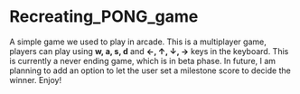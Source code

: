 # Recreating_PONG_game

A simple game we used to play in arcade. This is a multiplayer game, players can play using **w, a, s, d** and **&#8592;, &#8593;, &#8595;, &#8594;** keys in the keyboard. This is currently a never ending game, which is in beta phase. In future, I am planning to add an option to let the user set a milestone score to decide the winner. Enjoy!

